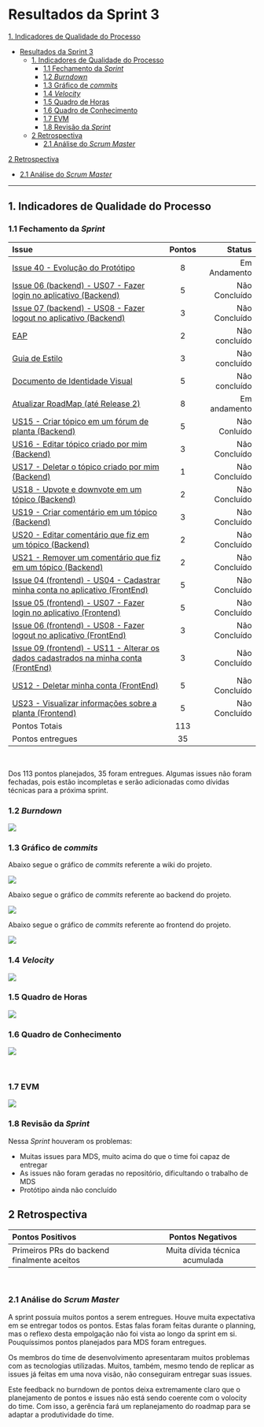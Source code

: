 # Resultados da Sprint 3

[1. Indicadores de Qualidade do Processo](#1-indicadores-de-qualidade-do-processo)

- [Resultados da Sprint 3](#resultados-da-sprint-3)
  - [1. Indicadores de Qualidade do Processo](#1-indicadores-de-qualidade-do-processo)
    - [1.1 Fechamento da _Sprint_](#11-fechamento-da-sprint)
    - [1.2 _Burndown_](#12-burndown)
    - [1.3 Gráfico de _commits_](#13-gráfico-de-commits)
    - [1.4 _Velocity_](#14-velocity)
    - [1.5 Quadro de Horas](#15-quadro-de-horas)
    - [1.6 Quadro de Conhecimento](#16-quadro-de-conhecimento)
    - [1.7 EVM](#17-evm)
    - [1.8 Revisão da _Sprint_](#18-revisão-da-sprint)
  - [2 Retrospectiva](#2-retrospectiva)
    - [2.1 Análise do _Scrum Master_](#21-análise-do-scrum-master)

[2 Retrospectiva](#2-retrospectiva)

- [2.1 Análise do _Scrum Master_](#21-análise-do-scrum-master)

---

## 1. Indicadores de Qualidade do Processo

### 1.1 Fechamento da _Sprint_

| Issue                                                                                                   | Pontos |        Status |
| :------------------------------------------------------------------------------------------------------ | :----: | ------------: |
| [Issue 40 - Evolução do Protótipo](wiki/issues/40)                                                      |   8    |  Em Andamento |
| [Issue 06 (backend) - US07 - Fazer login no aplicativo (Backend)](FrontEnd/issues/6)                    |   5    | Não Concluído |
| [Issue 07 (backend) - US08 - Fazer logout no aplicativo (Backend)](BackEnd/issues/7)                    |   3    | Não Concluído |
| [EAP](#)                                                                                                |   2    | Não concluído |
| [Guia de Estilo](#)                                                                                     |   3    | Não concluído |
| [Documento de Identidade Visual](#)                                                                     |   5    | Não concluído |
| [Atualizar RoadMap (até Release 2)](#)                                                                  |   8    |  Em andamento |
| [US15 - Criar tópico em um fórum de planta (Backend)](#)                                                |   5    |  Não Conluído |
| [US16 - Editar tópico criado por mim (Backend)](#)                                                      |   3    | Não Concluído |
| [US17 - Deletar o tópico criado por mim (Backend)](#)                                                   |   1    | Não Concluído |
| [US18 - Upvote e downvote em um tópico (Backend)](#)                                                    |   2    | Não Concluído |
| [US19 - Criar comentário em um tópico (Backend)](#)                                                     |   3    | Não Concluído |
| [US20 - Editar comentário que fiz em um tópico (Backend)](#)                                            |   2    | Não Concluído |
| [US21 - Remover um comentário que fiz em um tópico (Backend)](#)                                        |   2    | Não Concluído |
| [Issue 04 (frontend) - US04 - Cadastrar minha conta no aplicativo (FrontEnd)](https://github.com/fga-eps-mds/2020.1-Grupo2-FrontEnd/issues/4)                  |   5    | Não Concluído |
| [Issue 05 (frontend) - US07 - Fazer login no aplicativo (Frontend)](https://github.com/fga-eps-mds/2020.1-Grupo2-FrontEnd/issues/5)                  |   5    | Não Concluído |
| [Issue 06 (frontend) - US08 - Fazer logout no aplicativo (FrontEnd)](https://github.com/fga-eps-mds/2020.1-Grupo2-FrontEnd/issues/6)                 |   3    | Não Concluído |
| [Issue 09 (frontend) - US11 - Alterar os dados cadastrados na minha conta (FrontEnd)](BackEnd/issues/9) |   3    | Não Concluído |
| [US12 - Deletar minha conta (FrontEnd)](FrontEnd/issues/7)                                              |   5    | Não Concluído |
| [US23 - Visualizar informações sobre a planta (Frontend)](FrontEnd/issues/8)                            |   5    | Não Concluído |
| Pontos Totais                                                                                           |  113   |               |
| Pontos entregues                                                                                        |   35   |               |

<br/>

Dos 113 pontos planejados, 35 foram entregues. Algumas issues não foram fechadas, pois estão incompletas e serão adicionadas como dívidas técnicas para a próxima sprint.

### 1.2 _Burndown_

![](img/burndown_sprint3.png)

### 1.3 Gráfico de _commits_

Abaixo segue o gráfico de _commits_ referente a wiki do projeto.

![](img/commits_wiki.png)

Abaixo segue o gráfico de _commits_ referente ao backend do projeto.

![](img/commits_back.png)

Abaixo segue o gráfico de _commits_ referente ao frontend do projeto.

![](img/commits_front.png)

### 1.4 _Velocity_

![](img/velocity.png)

### 1.5 Quadro de Horas

![](img/hours.png)

### 1.6 Quadro de Conhecimento

![](img/knowledge_box.png)

<br>

### 1.7 EVM

![](img/evm.jpg)

### 1.8 Revisão da _Sprint_

Nessa _Sprint_ houveram os problemas:

- Muitas issues para MDS, muito acima do que o time foi capaz de entregar
- As issues não foram geradas no repositório, dificultando o trabalho de MDS
- Protótipo ainda não concluído

## 2 Retrospectiva

| Pontos Positivos                            |        Pontos Negativos        |
| :------------------------------------------ | :----------------------------: |
| Primeiros PRs do backend finalmente aceitos | Muita dívida técnica acumulada |

<br>

### 2.1 Análise do _Scrum Master_

A sprint possuía muitos pontos a serem entregues. Houve muita expectativa em se entregar todos os pontos. Estas falas foram feitas durante o planning, mas o reflexo desta empolgação não foi vista ao longo da sprint em si. Pouquíssimos pontos planejados para MDS foram entregues.

Os membros do time de desenvolvimento apresentaram muitos problemas com as tecnologias utilizadas. Muitos, também, mesmo tendo de replicar as issues já feitas em uma nova visão, não conseguiram entregar suas issues.

Este feedback no burndown de pontos deixa extremamente claro que o planejamento de pontos e issues não está sendo coerente com o volocity do time. Com isso, a gerência fará um replanejamento do roadmap para se adaptar a produtividade do time.
